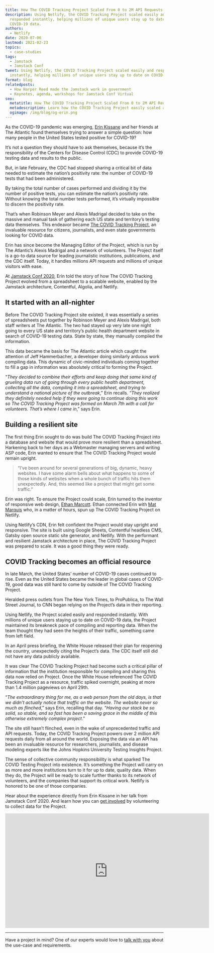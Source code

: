 ```yaml
---
title: How The COVID Tracking Project Scaled From 0 to 2M API Requests in 3 Months
description: Using Netlify, the COVID Tracking Project scaled easily and
  responded instantly, helping millions of unique users stay up to date on
  COVID-19 data.
authors:
  - Netlify
date: 2020-07-06
lastmod: 2021-02-23
topics:
  - case-studies
tags:
  - Jamstack
  - Jamstack Conf
tweet: Using Netlify, the COVID Tracking Project scaled easily and responded
  instantly, helping millions of unique users stay up to date on COVID-19 data.
format: blog
relatedposts:
  - How Harper Reed made the Jamstack work in government
  - Keynotes, agenda, workshops for Jamstack Conf Virtual
seo:
  metatitle: How The COVID Tracking Project Scaled From 0 to 2M API Requests in 3 Months
  metadescription: Learn how the COVID Tracking Project easily scaled and responded instantly on their Netlify setup, helping millions of unique users stay up to date on COVID-19 data.
  ogimage: /img/blog/og-erin.png
---
```

As the COVID-19 pandemic was emerging, [Erin Kissane](https://twitter.com/kissane) and her friends at The Atlantic found themselves trying to answer a simple question: how many people in the United States tested positive for COVID-19? 

It’s not a question they should have to ask themselves, because it’s the responsibility of the Centers for Disease Control (CDC) to provide COVID-19 testing data and results to the public. 

But, in late February, the CDC had stopped sharing a critical bit of data needed to estimate the nation’s positivity rate: the number of COVID-19 tests that had been administered. 

By taking the total number of cases performed and dividing it by the number of positive tests, you can estimate the nation’s positivity rate. Without knowing the total number tests performed, it’s virtually impossible to discern the positivity rate. 

That’s when Robinson Meyer and Alexis Madrigal decided to take on the massive and manual task of gathering each US state and territory’s testing data themselves. This endeavor became [The COVID Tracking Project](https://covidtracking.com/), an invaluable resource for citizens, journalists, and even state governments looking for COVID data. 

Erin has since become the Managing Editor of the Project, which is run by The Atlantic’s Alexis Madrigal and a network of volunteers. The Project itself is a go-to data source for leading journalistic institutions, publications, and the CDC itself. Today, it handles millions API requests and millions of unique visitors with ease. 

At [Jamstack Conf 2020](https://www.netlify.com/tags/jamstack-conf/), Erin told the story of how The COVID Tracking Project evolved from a spreadsheet to a scalable website, enabled by the Jamstack architecture, Contentful, Algolia, and Netlify. 

## It started with an all-nighter 

Before The COVID Tracking Project site existed, it was essentially a series of spreadsheets put together by Robinson Meyer and Alexis Madrigal, both staff writers at The Atlantic. The two had stayed up very late one night going to every US state and territory’s public health department website in search of COVID-19 testing data. State by state, they manually compiled the information. 

This data became the basis for The Atlantic article which caught the attention of Jeff Hammerbacher, a developer doing similarly arduous work compiling data. This dynamic of civic-minded individuals coming together to fill a gap in information was absolutely critical to forming the Project. 

“_They decided to combine their efforts and keep doing that same kind of grueling data run of going through every public health department, collecting all the data, compiling it into a spreadsheet, and trying to understand a national picture of the outbreak_,” Erin recalls. “_They realized they definitely needed help if they were going to continue doing this work so The COVID Tracking Project was formed on March 7th with a call for volunteers. That’s where I came in_,” says Erin. 

## Building a resilient site

The first thing Erin sought to do was build The COVID Tracking Project into a database and website that would prove more resilient than a spreadsheet. Harkening back to her days as a Webmaster managing servers and writing ASP code, Erin wanted to ensure that The COVID Tracking Project would remain upright.

> “I’ve been around for several generations of big, dynamic, heavy websites. I have some alarm bells about what happens to some of those kinds of websites when a whole bunch of traffic hits them unexpectedly. And, this seemed like a project that might get some traffic.” 

Erin was right. To ensure the Project could scale, Erin turned to the inventor of responsive web design, [Ethan Marcott](https://ethanmarcotte.com/). Ethan connected Erin with [Mat Marquis](https://matmarquis.com/) who, in a matter of hours, spun up The COVID Tracking Project on Netlify.

Using Netlify’s CDN, Erin felt confident the Project would stay upright and responsive. The site is built using Google Sheets, Contentful headless CMS, Gatsby open source static site generator, and Netlify. With the performant and resilient Jamstack architecture in place, The COVID Tracking Project was prepared to scale. It was a good thing they were ready. 

## COVID Tracking becomes an official resource

In late March, the United States’ number of COVID-19 cases continued to rise. Even as the United States became the leader in global cases of COVID-19, good data was still hard to come by outside of The COVID Tracking Project. 

Heralded press outlets from The New York Times, to ProPublica, to The Wall Street Journal, to CNN began relying on the Project’s data in their reporting. 

Using Netlify, the Project scaled easily and responded instantly. With millions of unique users staying up to date on COVID-19 data, the Project maintained its breakneck pace of compiling and reporting data. When the team thought they had seen the heights of their traffic, something came from left field. 

In an April press briefing, the White House released their plan for reopening the country, unexpectedly citing the Project’s data. The CDC itself still did not have any data publicly available. 

It was clear The COVID Tracking Project had become such a critical pillar of information that the institution responsible for compiling and sharing this data now relied on Project. Once the White House referenced The COVID Tracking Project as a resource, traffic spiked overnight, peaking at more than 1.4 million pageviews on April 29th.

“_The extraordinary thing for me, as a web person from the old days, is that we didn’t actually notice that traffic on the website. The website never so much as flinched_,” says Erin, recalling that day. “_Having our stack be so solid, so stable, and so fast has been a saving grace in the middle of this otherwise extremely complex project_.” 

The site still hasn’t flinched, even in the wake of unprecedented traffic and API requests. Today, the COVID Tracking Project powers over 2 million API requests daily from all around the world. Exposing the data via an API has been an invaluable resource for researchers, journalists, and disease modeling experts like the Johns Hopkins University Testing Insights Project. 

The sense of collective community responsibility is what sparked The COVID Testing Project into existence. It’s something the Project will carry on as more and more institutions turn to it for up to date, quality data. When they do, the Project will be ready to scale further thanks to its network of volunteers, and the companies that support its critical work. Netlify is honored to be one of those companies. 

Hear about the experience directly from Erin Kissane in her talk from Jamstack Conf 2020. And learn how you can [get involved](https://covidtracking.com/get-involved) by volunteering to collect data for the Project.

<iframe width="649" height="365" src="https://www.youtube.com/embed/ryngYoHXNfQ?list=PL58Wk5g77lF8jzqp_1cViDf-WilJsAvqT" frameborder="0" allow="accelerometer; autoplay; encrypted-media; gyroscope; picture-in-picture" allowfullscreen></iframe>

___
Have a project in mind? One of our experts would love to [talk with you](https://www.netlify.com/enterprise/contact/) about the use-case and requirements.
